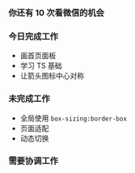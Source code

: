 ### 你还有 10 次看微信的机会

### 今日完成工作

- 画首页面板
- 学习 TS 基础
- 让箭头图标中心对称

### 未完成工作

- 全局使用 `box-sizing:border-box`
- 页面适配
- 动态切换

### 需要协调工作